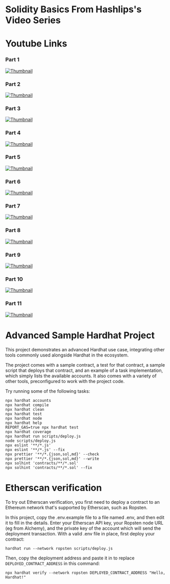 # Solidity Basics From Hashlips's Video Series

# Youtube Links

### Part 1

[![Thumbnail](https://img.youtube.com/vi/sngKPYfUgkc/maxresdefault.jpg)](https://youtu.be/sngKPYfUgkc)

### Part 2

[![Thumbnail](https://img.youtube.com/vi/C70XrG5yGQo/maxresdefault.jpg)](https://youtu.be/C70XrG5yGQo)

### Part 3

[![Thumbnail](https://img.youtube.com/vi/AFma5JYgIIE/maxresdefault.jpg)](https://youtu.be/AFma5JYgIIE)

### Part 4

[![Thumbnail](https://img.youtube.com/vi/KlO23rhqEnw/maxresdefault.jpg)](https://youtu.be/KlO23rhqEnw)

### Part 5

[![Thumbnail](https://img.youtube.com/vi/64SiCO_GzDo/maxresdefault.jpg)](https://youtu.be/64SiCO_GzDo)

### Part 6

[![Thumbnail](https://img.youtube.com/vi/t9Ar0i_IwZ0/maxresdefault.jpg)](https://youtu.be/t9Ar0i_IwZ0)

### Part 7

[![Thumbnail](https://img.youtube.com/vi/MpWZStxeabk/maxresdefault.jpg)](https://youtu.be/MpWZStxeabk)

### Part 8

[![Thumbnail](https://img.youtube.com/vi/P1J0HeQINcM/maxresdefault.jpg)](https://youtu.be/P1J0HeQINcM)

### Part 9

[![Thumbnail](https://img.youtube.com/vi/zzLhhza5Cho/maxresdefault.jpg)](https://youtu.be/zzLhhza5Cho)

### Part 10

[![Thumbnail](https://img.youtube.com/vi/KQ8bTt6Jhjk/maxresdefault.jpg)](https://youtu.be/KQ8bTt6Jhjk)

### Part 11

[![Thumbnail](https://img.youtube.com/vi/SPeKei4K-18/maxresdefault.jpg)](https://youtu.be/SPeKei4K-18)

# Advanced Sample Hardhat Project

This project demonstrates an advanced Hardhat use case, integrating other tools commonly used alongside Hardhat in the ecosystem.

The project comes with a sample contract, a test for that contract, a sample script that deploys that contract, and an example of a task implementation, which simply lists the available accounts. It also comes with a variety of other tools, preconfigured to work with the project code.

Try running some of the following tasks:

```shell
npx hardhat accounts
npx hardhat compile
npx hardhat clean
npx hardhat test
npx hardhat node
npx hardhat help
REPORT_GAS=true npx hardhat test
npx hardhat coverage
npx hardhat run scripts/deploy.js
node scripts/deploy.js
npx eslint '**/*.js'
npx eslint '**/*.js' --fix
npx prettier '**/*.{json,sol,md}' --check
npx prettier '**/*.{json,sol,md}' --write
npx solhint 'contracts/**/*.sol'
npx solhint 'contracts/**/*.sol' --fix
```

# Etherscan verification

To try out Etherscan verification, you first need to deploy a contract to an Ethereum network that's supported by Etherscan, such as Ropsten.

In this project, copy the .env.example file to a file named .env, and then edit it to fill in the details. Enter your Etherscan API key, your Ropsten node URL (eg from Alchemy), and the private key of the account which will send the deployment transaction. With a valid .env file in place, first deploy your contract:

```shell
hardhat run --network ropsten scripts/deploy.js
```

Then, copy the deployment address and paste it in to replace `DEPLOYED_CONTRACT_ADDRESS` in this command:

```shell
npx hardhat verify --network ropsten DEPLOYED_CONTRACT_ADDRESS "Hello, Hardhat!"
```

